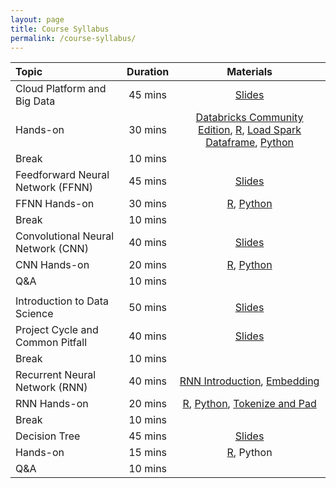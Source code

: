 ```yaml
---
layout: page
title: Course Syllabus
permalink: /course-syllabus/
---
```


| Topic | Duration | Materials |
| :--- | :---: | :---: |
| Cloud Platform and Big Data | 45 mins | [Slides](https://docs.google.com/presentation/d/1jWO1-Nloms0x1btYLevUqTBcycZo1SV_cvE9rmg24tM/edit?usp=sharing)   |
| Hands-on | 30 mins | [Databricks Community Edition](https://databricks.com/try-databricks), [R](https://databricks-prod-cloudfront.cloud.databricks.com/public/4027ec902e239c93eaaa8714f173bcfc/3981279215211072/4269117185296595/78755435857845/latest.html), [Load Spark Dataframe](https://github.com/happyrabbit/IntroDataScience/blob/master/Python/LoadDatasetSpark.ipynb), [Python](https://github.com/happyrabbit/IntroDataScience/blob/master/Python/PysparkETL.ipynb)  |
| Break | 10 mins |  |
| Feedforward Neural Network (FFNN) | 45 mins | [Slides](https://course2020.scientistcafe.com/slides/02DeepLearning/DNN/DNN_Intro.html)   |
| FFNN Hands-on | 30 mins | [R](https://databricks-prod-cloudfront.cloud.databricks.com/public/4027ec902e239c93eaaa8714f173bcfc/3981279215211072/4269117185296628/78755435857845/latest.html), [Python](https://github.com/happyrabbit/IntroDataScience/blob/master/Python/FFNN.ipynb)  |
| Break | 10 mins |  |
| Convolutional Neural Network (CNN)  | 40 mins | [Slides](https://course2020.scientistcafe.com/slides/02DeepLearning/CNN/CNN_Intro.html)   |
| CNN Hands-on | 20 mins | [R](https://databricks-prod-cloudfront.cloud.databricks.com/public/4027ec902e239c93eaaa8714f173bcfc/3981279215211072/1821707097719970/78755435857845/latest.html), [Python](https://github.com/happyrabbit/IntroDataScience/blob/master/Python/CNN.ipynb)  |
| Q&A | 10 mins |  |
|  |  |  |
| Introduction to Data Science | 50 mins | [Slides](https://course2020.scientistcafe.com/slides/01introduction/introduction#(1))   |
| Project Cycle and Common Pitfall | 40 mins | [Slides](https://docs.google.com/presentation/d/1ah9P2FyIkeVWkz76ASq84R4tPkzikeMV9rL_uSZ4qmQ/edit?usp=sharing) |
| Break | 10 mins |  |
| Recurrent Neural Network (RNN) | 40 mins | [RNN Introduction](https://course2020.scientistcafe.com/slides/02DeepLearning/RNN/RNN_Intro.html), [Embedding](https://course2020.scientistcafe.com/slides/02DeepLearning/RNN/RNN_Embedding.html) |
| RNN Hands-on | 20 mins | [R](https://databricks-prod-cloudfront.cloud.databricks.com/public/4027ec902e239c93eaaa8714f173bcfc/3981279215211072/3137931017799475/78755435857845/latest.html), [Python](https://github.com/happyrabbit/IntroDataScience/blob/master/Python/RNN.ipynb), [Tokenize and Pad](https://github.com/happyrabbit/IntroDataScience/blob/master/Python/TokenizingPadding.ipynb) |
| Break | 10 mins |  |
| Decision Tree | 45 mins |[Slides](https://docs.google.com/presentation/d/1Qx5lycRASX8yFRhTNgC-_a_9wPugra8Iji5vhd-r7mU/edit#slide=id.p7) |
| Hands-on| 15 mins | [R](https://databricks-prod-cloudfront.cloud.databricks.com/public/4027ec902e239c93eaaa8714f173bcfc/3981279215211072/2153523447602836/78755435857845/latest.html), Python  |
| Q&A | 10 mins |  |